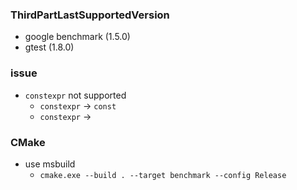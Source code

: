 ### ThirdPartLastSupportedVersion
* google benchmark (1.5.0)
* gtest (1.8.0)

### issue
* `constexpr` not supported
  * `constexpr` -> `const`
  * `constexpr` -> ` `

### CMake
* use msbuild
  * `cmake.exe --build . --target benchmark --config Release`
